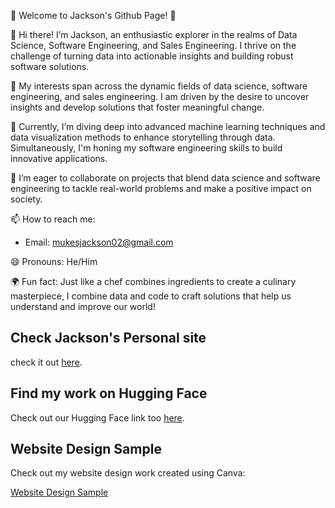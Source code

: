 🌟 Welcome to Jackson's Github Page! 🌟

👋 Hi there! I’m Jackson, an enthusiastic explorer in the realms of Data Science, Software Engineering, and Sales Engineering. I thrive on the challenge of turning data into actionable insights and building robust software solutions.

👀 My interests span across the dynamic fields of data science, software engineering, and sales engineering. I am driven by the desire to uncover insights and develop solutions that foster meaningful change.

🌱 Currently, I’m diving deep into advanced machine learning techniques and data visualization methods to enhance storytelling through data. Simultaneously, I'm honing my software engineering skills to build innovative applications.

💞️ I’m eager to collaborate on projects that blend data science and software engineering to tackle real-world problems and make a positive impact on society.

📫 How to reach me:

   - Email: mukesjackson02@gmail.com

😄 Pronouns: He/Him

🌍 Fun fact: Just like a chef combines ingredients to create a culinary masterpiece, I combine data and code to craft solutions that help us understand and improve our world!


## Check Jackson's Personal site
check it out [here](https://jackson-mu.github.io/Jackson-Mukeshimana-Portfolio/).

## Find my work on Hugging Face
Check out our Hugging Face link too [here](https://huggingface.co/spaces/JacksonMu/FIFA-World-Cup-2022-Data-Analysis).

## Website Design Sample

Check out my website design work created using Canva:

[Website Design Sample](https://jacksonaholtel.my.canva.site/)









